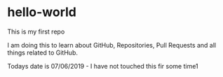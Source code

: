 # hello-world
This is my first repo 

I am doing this to learn about GitHub, Repositories, Pull Requests and all things related to GitHub.

Todays date is 07/06/2019 - I have not touched this fir some time1
